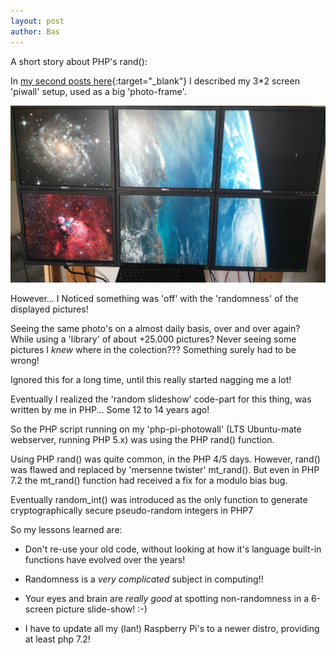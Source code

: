 ```yaml
---
layout: post
author: Bas
---
```

A short story about PHP's rand(): 

In [my second posts here](https://bas.rel.nl/2020/01/21/Raspberry-Pi-Photowall.html){:target="_blank"} I described my 3*2 screen 'piwall' setup, used 
as a big 'photo-frame'.

![image](/assets/images/crypt.jpg)  

However... I Noticed something was 'off' with the 'randomness' of the displayed pictures!

Seeing the same photo's on a almost daily basis, over and over again? While using a 'library' of about +25.000 pictures? 
Never seeing some pictures I *knew* where in the colection??? Something surely had to be wrong! 

Ignored this for a long time, until this really started nagging me a lot! 

Eventually I realized the 'random slideshow' code-part for this thing, was written by me in PHP... Some 12 to 14 years ago!

So the PHP script running on my 'php-pi-photowall' (LTS Ubuntu-mate webserver, running PHP 5.x) was using the PHP rand() function. 

Using PHP rand() was quite common, in the PHP 4/5 days. However, rand() was flawed and replaced by 'mersenne twister' 
mt_rand(). But even in PHP 7.2 the mt_rand() function had received a fix for a modulo bias bug.

Eventually random_int() was introduced as the only function to generate cryptographically secure pseudo-random integers in PHP7

So my lessons learned are: 

* Don't re-use your old code, without looking at how it's language built-in functions have evolved over the years!

* Randomness is a *very complicated* subject in computing!! 

* Your eyes and brain are *really good* at spotting non-randomness in a 6-screen picture slide-show! :-)  

* I have to update all my (lan!) Raspberry Pi's to a newer distro, providing at least php 7.2! 
